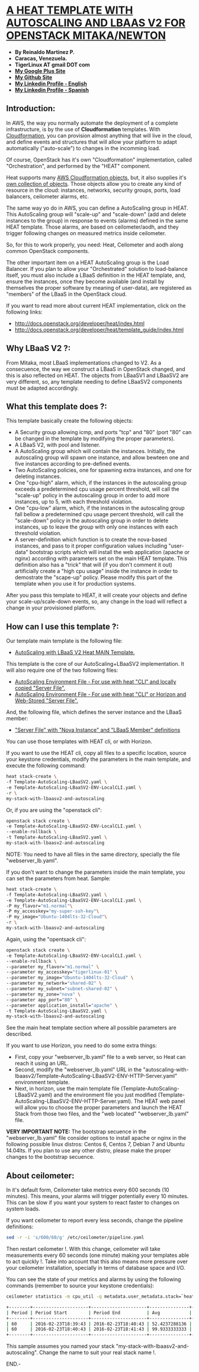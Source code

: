 # [A HEAT TEMPLATE WITH AUTOSCALING AND LBAAS V2 FOR OPENSTACK MITAKA/NEWTON](http://tigerlinux.github.io)

- **By Reinaldo Martínez P.**
- **Caracas, Venezuela.**
- **TigerLinux AT gmail DOT com**
- **[My Google Plus Site](https://plus.google.com/+ReinaldoMartinez)**
- **[My Github Site](https://github.com/tigerlinux)**
- **[My Linkedin Profile - English](https://ve.linkedin.com/in/tigerlinux/en)**
- **[My Linkedin Profile - Spanish](https://ve.linkedin.com/in/tigerlinux/es)**


## Introduction:

In AWS, the way you normally automate the deployment of a complete infrastructure, is by the use of **Cloudformation** templates. With [Cloudformation](https://aws.amazon.com/cloudformation/), you can provision almost anything that will live in the cloud, and define events and structures that will allow your platform to adapt automatically ("auto-scale") to changes in the incomming load.

Of course, OpenStack has it's own "Cloudformation" implementation, called "Orchestration", and performed by the "HEAT" component.

Heat supports many [AWS Cloudformation objects](http://docs.openstack.org/developer/heat/template_guide/cfn.html), but, it also supplies it's [own collection of objects](http://docs.openstack.org/developer/heat/template_guide/openstack.html). Those objects allow you to create any kind of resource in the cloud: instances, networks, security groups, ports, load balancers, ceilometer alarms, etc.

The same way yo do in AWS, you can define a AutoScaling group in HEAT. This AutoScaling group will "scale-up" and "scale-down" (add and delete instances to the group) in response to events (alarms) defined in the same HEAT template. Those alarms, are based on ceilometer/aodh, and they trigger following changes on measured metrics inside ceilometer.

So, for this to work properly, you need: Heat, Ceilometer and aodh along common OpenStack components.

The other important item on a HEAT AutoScaling group is the Load Balancer. If you plan to allow your "Orchestrated" solution to load-balance itself, you must also include a LBaaS definition in the HEAT template, and, ensure the instances, once they become available (and install by themselves the proper software by meaning of user-data), are registered as "members" of the LBaaS in the OpenStack cloud.

If you want to read more about current HEAT implementation, click on the following links:

* http://docs.openstack.org/developer/heat/index.html
* http://docs.openstack.org/developer/heat/template_guide/index.html


## Why LBaaS V2 ?:

From Mitaka, most LBaaS implementations changed to V2. As a consecuence, the way we construct a LBaaS in OpenStack changed, and this is also reflected on HEAT. The objects from LBaaSV1 and LBaaSV2 are very different, so, any template needing to define LBaaSV2 components must be adapted accordingly.


## What this template does ?:

This template basically create the following objects:

* A Security group allowing icmp, and ports "tcp" and "80" (port "80" can be changed in the template by modifying the proper parameters).
* A LBaaS V2, with pool and listener.
* A AutoScaling group which will contain the instances. Initially, the autoscaling group will spawn one instance, and allow bewteen one and five instances according to pre-defined events.
* Two AutoScaling policies, one for spawning extra instances, and one for deleting instances.
* One "cpu-high" alarm, which, if the instances in the autoscaling group exceeds a predetermined cpu usage percent threshold, will call the "scale-up" policy in the autoscaling group in order to add more instances, up to 5, with each threshold violation.
* One "cpu-low" alarm, which, if the instances in the autoscaling group fall bellow a predetermined cpu usage percent threshold, will call the "scale-down" policy in the autoscaling group in order to delete instances, up to leave the group with only one instances with each threshold violation.
* A server-definition which function is to create the nova-based instances, and pass to it proper configuration values including "user-data" bootstrap scripts which will install the web application (apache or nginx) according with parameters set on the main HEAT template. This definition also has a "trick" that will (if you don't comment it out) artificially create a "high cpu usage" inside the instance in order to demostrate the "scape-up" policy. Please modify this part of the template when you use it for production systems.

After you pass this template to HEAT, it will create your objects and define your scale-up/scale-down events, so, any change in the load will reflect a change in your provisioned platform.


## How can I use this template ?: 

Our template main template is the following file:

* [AutoScaling with LBaaS V2 Heat MAIN Template.](https://github.com/tigerlinux/tigerlinux-extra-recipes/blob/master/recipes/openstack/autoscaling-with-lbaasv2/Template-AutoScaling-LBaaSV2.yaml)

This template is the core of our AutoScaling+LBaaSV2 implementation. It will also require one of the two following files:

* [AutoScaling Environment File - For use with heat "CLI" and locally copied "Server File".](https://github.com/tigerlinux/tigerlinux-extra-recipes/blob/master/recipes/openstack/autoscaling-with-lbaasv2/Template-AutoScaling-LBaaSV2-ENV-LocalCLI.yaml)
* [AutoScaling Environment File - For use with heat "CLI" or Horizon and Web-Stored "Server File".](https://github.com/tigerlinux/tigerlinux-extra-recipes/blob/master/recipes/openstack/autoscaling-with-lbaasv2/Template-AutoScaling-LBaaSV2-ENV-HTTP-Server.yaml)

And, the following file, which defines the server instance and the LBaaS member:

* ["Server File" with "Nova Instance" and "LBaaS Member" definitions](https://github.com/tigerlinux/tigerlinux-extra-recipes/blob/master/recipes/openstack/autoscaling-with-lbaasv2/webserver_lb.yaml)

You can use those templates with HEAT cli, or with Horizon.

If you want to use the HEAT cli, copy all files to a specific location, source your keystone credentials, modify the parameters in the main template, and execute the following command:

```bash
heat stack-create \
-f Template-AutoScaling-LBaaSV2.yaml \
-e Template-AutoScaling-LBaaSV2-ENV-LocalCLI.yaml \
-r \
my-stack-with-lbaasv2-and-autoscaling
```

Or, if you are using the "openstack cli":

```bash
openstack stack create \
-e Template-AutoScaling-LBaaSV2-ENV-LocalCLI.yaml \
--enable-rollback \
-t Template-AutoScaling-LBaaSV2.yaml \
my-stack-with-lbaasv2-and-autoscaling
```

NOTE: You need to have all files in the same directory, specially the file "webserver_lb.yaml".

If you don't want to change the parameters inside the main template, you can set the parameters from heat. Sample:

```bash
heat stack-create \
-f Template-AutoScaling-LBaaSV2.yaml \
-e Template-AutoScaling-LBaaSV2-ENV-LocalCLI.yaml \
-P my_flavor="m1.normal"\
-P my_accesskey="my-super-ssh-key"\
-P my_image="Ubuntu-1404lts-32-Cloud"\
-r \
my-stack-with-lbaasv2-and-autoscaling
```

Again, using the "opentsack cli":

```bash
openstack stack create \
-e Template-AutoScaling-LBaaSV2-ENV-LocalCLI.yaml \
--enable-rollback \
--parameter my_flavor="m1.normal" \
--parameter my_accesskey="tigerlinux-01" \
--parameter my_image="Ubuntu-1404lts-32-Cloud" \
--parameter my_network="shared-02" \
--parameter my_subnet="subnet-shared-02" \
--parameter my_zone="nova" \
--parameter app_port="80" \
--parameter application_install="apache" \
-t Template-AutoScaling-LBaaSV2.yaml \
my-stack-with-lbaasv2-and-autoscaling
```

See the main heat template section where all possible parameters are described.

If you want to use Horizon, you need to do some extra things:

* First, copy your "webserver_lb.yaml" file to a web server, so Heat can reach it using an URL.
* Second, modify the "webserver_lb.yaml" URL in the "autoscaling-with-lbaasv2/Template-AutoScaling-LBaaSV2-ENV-HTTP-Server.yaml" environment template.
* Next, in horizon, use the main template file (Template-AutoScaling-LBaaSV2.yaml) and the environment file you just modified (Template-AutoScaling-LBaaSV2-ENV-HTTP-Server.yaml). The HEAT web panel will allow you to choose the proper parameters and launch the HEAT Stack from those two files, and the "web located" "webserver_lb.yaml" file.

**VERY IMPORTANT NOTE:** The bootstrap secuence in the "webserver_lb.yaml" file consider options to install apache or nginx in the following possible linux distros: Centos 6, Centos 7, Debian 7 and Ubuntu 14.04lts. If you plan to use any other distro, please make the proper changes to the bootstrap secuence.


## About ceilometer:

In it's default form, Ceilometer take metrics every 600 seconds (10 minutes). This means, your alarms will trigger potentially every 10 minutes. This can be slow if you want your system to react faster to changes on system loads.

If you want ceilometer to report every less seconds, change the pipeline definitions:

```bash
sed -r -i 's/600/60/g' /etc/ceilometer/pipeline.yaml
```

Then restart ceilometer !. With this change, ceilometer will take measurements every 60 seconds (one minute) making your templates able to act quickly !. Take into account that this also means more pressure over your ceilometer installation, specially in terms of database space and I/O. 

You can see the state of your metrics and alarms by using the following commands (remember to source your keystone credentials):

```bash
ceilometer statistics -m cpu_util -q metadata.user_metadata.stack=`heat stack-list|grep my-stack-with-lbaasv2-and-autoscaling|awk '{print $2}'` -p 60 -a avg

+--------+---------------------+---------------------+---------------+----------+---------------------+---------------------+
| Period | Period Start        | Period End          | Avg           | Duration | Duration Start      | Duration End        |
+--------+---------------------+---------------------+---------------+----------+---------------------+---------------------+
| 60     | 2016-02-23T18:39:43 | 2016-02-23T18:40:43 | 52.4237288136 | 0.0      | 2016-02-23T18:40:09 | 2016-02-23T18:40:09 |
| 60     | 2016-02-23T18:40:43 | 2016-02-23T18:41:43 | 99.9333333333 | 0.0      | 2016-02-23T18:41:09 | 2016-02-23T18:41:09 |
+--------+---------------------+---------------------+---------------+----------+---------------------+---------------------+
```

This sample assumes you named your stack "my-stack-with-lbaasv2-and-autoscaling". Change the name to suit your real stack name !.

END.-
